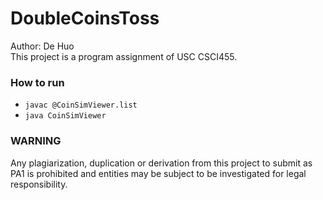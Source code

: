 # DoubleCoinsToss
Author: De Huo<br>
This project is a program assignment of USC CSCI455.<br>
### How to run
- `javac @CoinSimViewer.list`
- `java CoinSimViewer`
### WARNING
Any plagiarization, duplication or derivation from this project to submit as PA1 is prohibited and entities may be subject to be investigated for legal responsibility.
